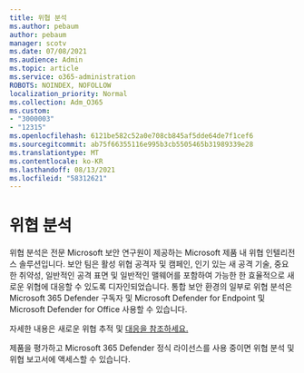 ```yaml
---
title: 위협 분석
ms.author: pebaum
author: pebaum
manager: scotv
ms.date: 07/08/2021
ms.audience: Admin
ms.topic: article
ms.service: o365-administration
ROBOTS: NOINDEX, NOFOLLOW
localization_priority: Normal
ms.collection: Adm_O365
ms.custom:
- "3000003"
- "12315"
ms.openlocfilehash: 6121be582c52a0e708cb845af5dde64de7f1cef6
ms.sourcegitcommit: ab75f66355116e995b3cb5505465b31989339e28
ms.translationtype: MT
ms.contentlocale: ko-KR
ms.lasthandoff: 08/13/2021
ms.locfileid: "58312621"
---
```

# <a name="about-threat-analytics"></a>위협 분석

위협 분석은 전문 Microsoft 보안 연구원이 제공하는 Microsoft 제품 내 위협 인텔리전스 솔루션입니다. 보안 팀은 활성 위협 공격자 및 캠페인, 인기 있는 새 공격 기술, 중요한 취약성, 일반적인 공격 표면 및 일반적인 맬웨어를 포함하여 가능한 한 효율적으로 새로운 위협에 대응할 수 있도록 디자인되었습니다. 통합 보안 환경의 일부로 위협 분석은 Microsoft 365 Defender 구독자 및 Microsoft Defender for Endpoint 및 Microsoft Defender for Office 사용할 수 있습니다. 

자세한 내용은 새로운 위협 추적 및 [대응을 참조하세요.](https://docs.microsoft.com/microsoft-365/security/defender/threat-analytics)

제품을 평가하고 Microsoft 365 Defender 정식 라이선스를 사용 중이면 위협 분석 및 위협 보고서에 액세스할 수 있습니다. 